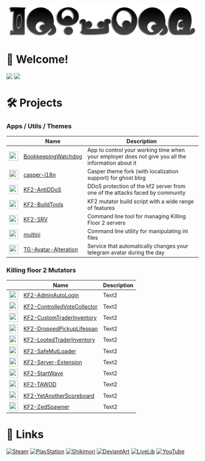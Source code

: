 ![](PreviewAlt.png)

# 👋 Welcome!
![](https://github-readme-stats.vercel.app/api?username=GenZmeY&hide_border=true&include_all_commits=true&theme=default&show_icons=true) ![](https://github-readme-stats.vercel.app/api/top-langs/?username=GenZmeY&layout=compact&hide_border=true)

# 🛠 Projects

### Apps / Utils / Themes 
||Name|Description|
|-|-|-|
|<img src="https://simpleicons.org/icons/cplusplus.svg" width="24" height="24" align="top">|[BookkeepingWatchdog](https://github.com/GenZmeY/BookkeepingWatchdog)|App to control your working time when your employer does not give you all the information about it|
|<img src="https://simpleicons.org/icons/ghost.svg" width="24" height="24" align="top">|[casper-i18n](https://github.com/GenZmeY/casper-i18n)|Casper theme fork (with localization support) for ghost blog|
|<img src="https://simpleicons.org/icons/go.svg" width="24" height="24" align="top">|[KF2-AntiDDoS](https://github.com/GenZmeY/KF2-AntiDDoS)|DDoS protection of the kf2 server from one of the attacks faced by community|
|<img src="https://simpleicons.org/icons/gnubash.svg" width="24" height="24" align="top">|[KF2-BuildTools](https://github.com/GenZmeY/KF2-BuildTools)|KF2 mutator build script with a wide range of features|
|<img src="https://simpleicons.org/icons/gnubash.svg" width="24" height="24" align="top">|[KF2-SRV](https://github.com/GenZmeY/KF2-SRV)|Command line tool for managing Killing Floor 2 servers|
|<img src="https://simpleicons.org/icons/go.svg" width="24" height="24" align="top">|[multini](https://github.com/GenZmeY/multini)|Command line utility for manipulating ini files|
|<img src="https://simpleicons.org/icons/python.svg" width="24" height="24" align="top">|[TG-Avatar-Alteration](https://github.com/GenZmeY/TG-Avatar-Alteration)|Service that automatically changes your telegram avatar during the day|

### Killing floor 2 Mutators
||Name|Description|
|-|-|-|
|<img src="https://simpleicons.org/icons/unrealengine.svg" width="24" height="24" align="top">|[KF2-AdminAutoLogin](https://github.com/GenZmeY/KF2-AdminAutoLogin)|Text2|
|<img src="https://simpleicons.org/icons/unrealengine.svg" width="24" height="24" align="top">|[KF2-ControlledVoteCollector](https://github.com/GenZmeY/KF2-ControlledVoteCollector)|Text2|
|<img src="https://simpleicons.org/icons/unrealengine.svg" width="24" height="24" align="top">|[KF2-CustomTraderInventory](https://github.com/GenZmeY/KF2-CustomTraderInventory)|Text2|
|<img src="https://simpleicons.org/icons/unrealengine.svg" width="24" height="24" align="top">|[KF2-DroppedPickupLifespan](https://github.com/GenZmeY/KF2-DroppedPickupLifespan)|Text2|
|<img src="https://simpleicons.org/icons/unrealengine.svg" width="24" height="24" align="top">|[KF2-LootedTraderInventory](https://github.com/GenZmeY/KF2-LootedTraderInventory)|Text2|
|<img src="https://simpleicons.org/icons/unrealengine.svg" width="24" height="24" align="top">|[KF2-SafeMutLoader](https://github.com/GenZmeY/KF2-SafeMutLoader)|Text2|
|<img src="https://simpleicons.org/icons/unrealengine.svg" width="24" height="24" align="top">|[KF2-Server-Extension](https://github.com/GenZmeY/KF2-Server-Extension)|Text2|
|<img src="https://simpleicons.org/icons/unrealengine.svg" width="24" height="24" align="top">|[KF2-StartWave](https://github.com/GenZmeY/KF2-StartWave)|Text2|
|<img src="https://simpleicons.org/icons/unrealengine.svg" width="24" height="24" align="top">|[KF2-TAWOD](https://github.com/GenZmeY/KF2-TAWOD)|Text2|
|<img src="https://simpleicons.org/icons/unrealengine.svg" width="24" height="24" align="top">|[KF2-YetAnotherScoreboard](https://github.com/GenZmeY/KF2-YetAnotherScoreboard)|Text2|
|<img src="https://simpleicons.org/icons/unrealengine.svg" width="24" height="24" align="top">|[KF2-ZedSpawner](https://github.com/GenZmeY/KF2-ZedSpawner)|Text2|

# 🔗 Links
[![Steam](https://img.shields.io/static/v1?message=Steam&logo=steam&labelColor=5c5c5c&color=1182c3&logoColor=white&label=%20)](https://steamcommunity.com/id/GenZmeY)
[![PlayStation](https://img.shields.io/static/v1?message=PlayStation&logo=playstation&labelColor=gray&color=blue&logoColor=white&label=%20)](https://my.playstation.com/profile/GenZmeY)
[![Shikimori](https://img.shields.io/static/v1?message=Shikimori&logo=shikimori&labelColor=gray&color=lightgray&logoColor=white&label=%20)](https://shikimori.one/GenZmeY)
[![DeviantArt](https://img.shields.io/static/v1?message=DeviantArt&logo=deviantart&labelColor=5c5c5c&color=00DC96&logoColor=white&label=%20)](https://www.deviantart.com/genzmey/gallery)
[![LiveLib](https://img.shields.io/static/v1?message=LiveLib&logo=libreoffice&labelColor=gray&color=53BDFB&logoColor=white&label=%20)](https://www.livelib.ru/reader/GenZmeY)
[![YouTube](https://img.shields.io/static/v1?message=YouTube&logo=youtube&labelColor=gray&color=red&logoColor=white&label=%20)](https://www.youtube.com/user/GenZmeY)
